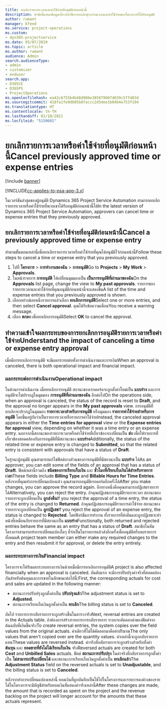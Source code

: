 ```yaml
---
title: ยกเลิกรายการเวลาและค่าใช้จ่ายที่อนุมัติก่อนหน้านี้
description: หัวข้อนี้แสดงข้อมูลเกี่ยวกับวิธีการยกเลิกธุรกรรมเวลาและค่าใช้จ่ายของโครงการที่ได้รับอนุมัติ
author: rumant
manager: kfend
ms.service: project-operations
ms.custom:
- dyn365-projectservice
ms.date: 03/07/2019
ms.topic: article
ms.author: rumant
audience: Admin
search.audienceType:
- admin
- customizer
- enduser
search.app:
- D365CE
- D365PS
- ProjectOperations
ms.openlocfilehash: ea42c6755b4b48d986e385879607d659c57f483d
ms.sourcegitcommit: 418fa1fe9d605b8faccc2d5dee1b04b4e753f194
ms.translationtype: HT
ms.contentlocale: th-TH
ms.lasthandoff: 02/10/2021
ms.locfileid: "5150601"
---
```

# <a name="cancel-previously-approved-time-or-expense-entries"></a><span data-ttu-id="6a59c-103">ยกเลิกรายการเวลาหรือค่าใช้จ่ายที่อนุมัติก่อนหน้านี้</span><span class="sxs-lookup"><span data-stu-id="6a59c-103">Cancel previously approved time or expense entries</span></span>

[!include [banner](../includes/psa-now-project-operations.md)]

[!INCLUDE[cc-applies-to-psa-app-3.x](../includes/cc-applies-to-psa-app-3x.md)]

<span data-ttu-id="6a59c-104">ในเวอร์ชันล่าสุดของผู้อนุมัติ Dynamics 365 Project Service Automation สามารถยกเลิกรายการเวลาหรือค่าใช้จ่ายที่พวกเขาได้รับอนุมัติก่อนหน้านี้ได้</span><span class="sxs-lookup"><span data-stu-id="6a59c-104">In the latest version of Dynamics 365 Project Service Automation, approvers can cancel time or expense entries that they previously approved.</span></span>

## <a name="cancel-a-previously-approved-time-or-expense-entry"></a><span data-ttu-id="6a59c-105">ยกเลิกรายการเวลาหรือค่าใช้จ่ายที่อนุมัติก่อนหน้านี้</span><span class="sxs-lookup"><span data-stu-id="6a59c-105">Cancel a previously approved time or expense entry</span></span>

<span data-ttu-id="6a59c-106">ทำตามขั้นตอนเหล่านี้เพื่อยกเลิกรายการเวลาหรือค่าใช้จ่ายที่คุณได้อนุมัติไว้ก่อนหน้านี้</span><span class="sxs-lookup"><span data-stu-id="6a59c-106">Follow these steps to cancel a time or expense entry that you previously approved.</span></span>

1. <span data-ttu-id="6a59c-107">ไปที่ **โครงการ** \> **การทำงานของฉัน** \> **การอนุมัติ**</span><span class="sxs-lookup"><span data-stu-id="6a59c-107">Go to **Projects** \> **My Work** \> **Approvals**.</span></span>
2. <span data-ttu-id="6a59c-108">ในหน้ารายการ **การอนุมัติ** ให้เปลี่ยนมุมมองเป็น **เป็นการอนุมัติที่ผ่านมาของฉัน**</span><span class="sxs-lookup"><span data-stu-id="6a59c-108">On the **Approvals** list page, change the view to **My past approvals**.</span></span> <span data-ttu-id="6a59c-109">รายการของรายการเวลาและค่าใช้จ่ายที่คุณอนุมัติก่อนหน้านี้จะแสดงขึ้น</span><span class="sxs-lookup"><span data-stu-id="6a59c-109">A list of the time and expense entries that you previously approved is shown.</span></span>
3. <span data-ttu-id="6a59c-110">เลือกอย่างน้อยหนึ่งรายการแล้วเลือก **ยกเลิกการอนุมัติ**</span><span class="sxs-lookup"><span data-stu-id="6a59c-110">Select one or more entries, and then select **Cancel approval**.</span></span> <span data-ttu-id="6a59c-111">คุณได้รับข้อความเตือน</span><span class="sxs-lookup"><span data-stu-id="6a59c-111">You receive a warning message.</span></span>
4. <span data-ttu-id="6a59c-112">เลือก **ตกลง** เพื่อยกเลิกการอนุมัติ</span><span class="sxs-lookup"><span data-stu-id="6a59c-112">Select **OK** to cancel the approval.</span></span>

## <a name="understand-the-impact-of-canceling-a-time-or-expense-entry-approval"></a><span data-ttu-id="6a59c-113">ทำความเข้าใจผลกระทบของการยกเลิกการอนุมัติรายการเวลาหรือค่าใช้จ่าย</span><span class="sxs-lookup"><span data-stu-id="6a59c-113">Understand the impact of canceling a time or expense entry approval</span></span>

<span data-ttu-id="6a59c-114">เมื่อมีการยกเลิกการอนุมัติ จะมีผลกระทบต่อทั้งการดำเนินงานและการเงิน</span><span class="sxs-lookup"><span data-stu-id="6a59c-114">When an approval is canceled, there is both operational impact and financial impact.</span></span>

### <a name="operational-impact"></a><span data-ttu-id="6a59c-115">ผลกระทบต่อการดำเนินงาน</span><span class="sxs-lookup"><span data-stu-id="6a59c-115">Operational impact</span></span>

<span data-ttu-id="6a59c-116">ในด้านการดำเนินงาน เมื่อยกเลิกการอนุมัติ สถานะของเรกคอร์ดจะถูกตั้งค่าใหม่เป็น **แบบร่าง** และการอนุมัติจะไม่ปรากฏในมุมมอง **การอนุมัติที่ผ่านมาของฉัน** อีกต่อไป</span><span class="sxs-lookup"><span data-stu-id="6a59c-116">On the operations side, when an approval is canceled, the status of the record is reset to **Draft**, and the approval no longer appears in the **My past approvals** view.</span></span> <span data-ttu-id="6a59c-117">การอนุมัติที่ยกเลิกจะปรากฏในมุมมอง **รายการเวลาสำหรับการอนุมัติ** หรือมุมมอง **รายการค่าใช้จ่ายสำหรับการอนุมัติ** โดยขึ้นอยู่กับว่าเป็นรายการเวลาหรือรายการค่าใช้จ่าย</span><span class="sxs-lookup"><span data-stu-id="6a59c-117">Instead, the canceled approval appears in either the **Time entries for approval** view or the **Expense entries for approval** view, depending on whether it was a time entry or an expense entry.</span></span> <span data-ttu-id="6a59c-118">นอกจากนี้สถานะของรายการเวลาหรือค่าใช้จ่ายที่เกี่ยวข้องจะเปลี่ยนเป็น **ส่ง** เพื่อให้รายการที่เกี่ยวข้องสอดคล้องกับการอนุมัติที่มีสถานะของ **แบบร่าง**</span><span class="sxs-lookup"><span data-stu-id="6a59c-118">Additionally, the status of the related time or expense entry is changed to **Submitted**, so that the related entry is consistent with approvals that have a status of **Draft**.</span></span>

<span data-ttu-id="6a59c-119">ในฐานะผู้อนุมัติ คุณสามารถแก้ไขฟิลด์บางส่วนของการอนุมัติที่มีสถานะเป็น **แบบร่าง** ได้</span><span class="sxs-lookup"><span data-stu-id="6a59c-119">As an approver, you can edit some of the fields of an approval that has a status of **Draft**.</span></span> <span data-ttu-id="6a59c-120">ฟิลด์เหล่านี้รวมถึง **ชนิดของการเรียกเก็บเงิน** และ **ชั่วโมงที่เรียกเก็บเงินได้สำหรับรายการเวลา**</span><span class="sxs-lookup"><span data-stu-id="6a59c-120">These fields include **Billing Type** and **Billable Hours for Time Entries**.</span></span> <span data-ttu-id="6a59c-121">หลังจากที่คุณทำการเปลี่ยนแปลงแล้ว คุณสามารถอนุมัติเรกคอร์ดอีกครั้งได้</span><span class="sxs-lookup"><span data-stu-id="6a59c-121">After you make changes, you can approve the record again.</span></span> <span data-ttu-id="6a59c-122">อีกทางหนึ่งคือคุณสามารถปฏิเสธรายการได้</span><span class="sxs-lookup"><span data-stu-id="6a59c-122">Alternatively, you can reject the entry.</span></span> <span data-ttu-id="6a59c-123">ถ้าคุณปฏิเสธการอนุมัติรายการเวลา สถานะของรายการจะถูกเปลี่ยนเป็น **ถูกส่งคืน**</span><span class="sxs-lookup"><span data-stu-id="6a59c-123">If you reject the approval of a time entry, the status of the entry is changed to **Returned**.</span></span> <span data-ttu-id="6a59c-124">ถ้าคุณปฏิเสธการอนุมัติรายการค่าใช้จ่าย สถานะของรายการจะถูกเปลี่ยนเป็น **ถูกปฏิเสธ**</span><span class="sxs-lookup"><span data-stu-id="6a59c-124">If you reject the approval of an expense entry, the status is changed to **Rejected**.</span></span> <span data-ttu-id="6a59c-125">โดยฟังก์ชันการทำงาน ทั้งรายการที่ส่งคืนและถูกปฏิเสธจะทำหน้าที่เหมือนกับรายการที่มีสถานะเป็น **แบบร่าง**</span><span class="sxs-lookup"><span data-stu-id="6a59c-125">Functionally, both returned and rejected entries behave the same as an entry that has a status of **Draft**.</span></span> <span data-ttu-id="6a59c-126">สมาชิกในทีมโครงการสามารถทำการเปลี่ยนแปลงใดๆ ที่จำเป็นในรายการแล้วส่งอีกครั้งเพื่ออนุมัติหรือลบรายการทั้งหมด</span><span class="sxs-lookup"><span data-stu-id="6a59c-126">A project team member can either make any required changes to the entry and then resubmit it for approval, or delete the entry entirely.</span></span>

### <a name="financial-impact"></a><span data-ttu-id="6a59c-127">ผลกระทบทางการเงิน</span><span class="sxs-lookup"><span data-stu-id="6a59c-127">Financial impact</span></span>

<span data-ttu-id="6a59c-128">โครงการจะได้รับผลกระทบทางการเงินด้วยเมื่อมีการยกเลิกการอนุมัติ</span><span class="sxs-lookup"><span data-stu-id="6a59c-128">A project is also affected financially when an approval is canceled.</span></span> <span data-ttu-id="6a59c-129">อันดับแรก จะมีการปรับปรุงค่าจริงที่สอดคล้องกันสำหรับต้นทุนและการขายในลักษณะต่อไปนี้:</span><span class="sxs-lookup"><span data-stu-id="6a59c-129">First, the corresponding actuals for cost and sales are updated in the following manner:</span></span>

- <span data-ttu-id="6a59c-130">สถานะการปรับปรุงถูกตั้งค่าเป็น **ปรับปรุงแล้ว**</span><span class="sxs-lookup"><span data-stu-id="6a59c-130">The adjustment status is set to **Adjusted**.</span></span>
- <span data-ttu-id="6a59c-131">สถานะการเรียกเก็บเงินถูกตั้งค่าเป็น **ยกเลิก**</span><span class="sxs-lookup"><span data-stu-id="6a59c-131">The billing status is set to **Canceled**.</span></span>

<span data-ttu-id="6a59c-132">ถัดไป รายการการกลับรายการจะถูกสร้างขึ้นในตารางจริง</span><span class="sxs-lookup"><span data-stu-id="6a59c-132">Next, reversal entries are created in the Actuals table.</span></span> <span data-ttu-id="6a59c-133">ถ้าต้องการสร้างรายการการกลับรายการ ระบบจะคัดลอกค่าของฟิลด์จากต้นฉบับที่เกิดขึ้นจริง</span><span class="sxs-lookup"><span data-stu-id="6a59c-133">To create reversal entries, the system copies over the field values from the original actuals.</span></span> <span data-ttu-id="6a59c-134">ค่าเดียวที่ไม่ได้คัดลอกมาคือค่าปริมาณ</span><span class="sxs-lookup"><span data-stu-id="6a59c-134">The only values that aren't copied over are the quantity values.</span></span> <span data-ttu-id="6a59c-135">ค่าเหล่านี้จะถูกกลับรายการแทน</span><span class="sxs-lookup"><span data-stu-id="6a59c-135">These values are reversed instead.</span></span> <span data-ttu-id="6a59c-136">ค่าจริงที่กลับรายการจะถูกสร้างสำหรับทั้งค่า **ต้นทุน** และ **ยอดขายที่ยังไม่ได้เรียกเก็บเงิน** จริง</span><span class="sxs-lookup"><span data-stu-id="6a59c-136">Reversed actuals are created for both **Cost** and **Unbilled Sales** actuals.</span></span> <span data-ttu-id="6a59c-137">ฟิลด์ **สถานะการปรับปรุง** ในค่าจริงที่กลับรายการถูกตั้งค่าเป็น **ไม่สามารถปรับเปลี่ยนได้** และสถานะการเรียกเก็บเงินถูกตั้งค่าเป็น **ยกเลิกแล้ว**</span><span class="sxs-lookup"><span data-stu-id="6a59c-137">The **Adjustment Status** field on the reversed actuals is set to **Unadjustable**, and the billing status is set to **Canceled**.</span></span>

<span data-ttu-id="6a59c-138">หลังจากทำการเปลี่ยนแปลงเหล่านี้ ยอดเงินที่ถูกบันทึกเป็นใช้ไปในโครงการและรายการคงค้างของรายได้ในโครงการจะมีบัญชีสำหรับยอดเงินที่แสดงค่าจริงเหล่านี้</span><span class="sxs-lookup"><span data-stu-id="6a59c-138">After these changes are made, the amount that is recorded as spent on the project and the revenue backlog on the project will longer account for the amounts that these actuals represent.</span></span>
